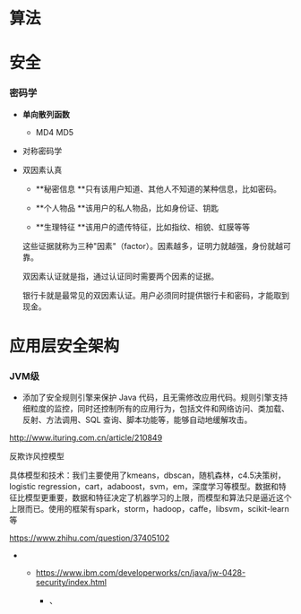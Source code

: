 # 算法

# 安全

### 密码学

* **单向散列函数**
  * MD4 MD5
* 对称密码学
* 双因素认真
  * **秘密信息 **只有该用户知道、其他人不知道的某种信息，比如密码。

  * **个人物品 **该用户的私人物品，比如身份证、钥匙

  * **生理特征 **该用户的遗传特征，比如指纹、相貌、虹膜等等

  这些证据就称为三种"因素"（factor）。因素越多，证明力就越强，身份就越可靠。

  双因素认证就是指，通过认证同时需要两个因素的证据。

  银行卡就是最常见的双因素认证。用户必须同时提供银行卡和密码，才能取到现金。





# 应用层安全架构

### JVM级 

* 添加了安全规则引擎来保护 Java 代码，且无需修改应用代码。规则引擎支持细粒度的监控，同时还控制所有的应用行为，包括文件和网络访问、类加载、反射、方法调用、SQL 查询、脚本功能等，能够自动地缓解攻击。

http://www.ituring.com.cn/article/210849



反欺诈风控模型

具体模型和技术：我们主要使用了kmeans，dbscan，随机森林，c4.5决策树，logistic regression，cart，adaboost，svm，em，深度学习等模型。数据和特征比模型更重要，数据和特征决定了机器学习的上限，而模型和算法只是逼近这个上限而已。使用的框架有spark，storm，hadoop，caffe，libsvm，scikit-learn等



https://www.zhihu.com/question/37405102

* * https://www.ibm.com/developerworks/cn/java/jw-0428-security/index.html

    * 、



